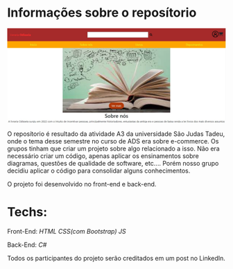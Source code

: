 # Informações sobre o reposítorio

<img src="images/imagemReadme.jpg" alt="Projeto de E-commerce">

O reposítorio é resultado da atividade A3 da universidade São Judas Tadeu, onde o tema desse semestre no curso de ADS era sobre e-commerce. 
Os grupos tinham que criar um projeto sobre algo relacionado a isso. Não era necessário criar um código, apenas aplicar os ensinamentos sobre diagramas, questões de qualidade de software, etc.... Porém nosso grupo decidiu aplicar o código para consolidar alguns conhecimentos.

O projeto foi desenvolvido no front-end e back-end.

# Techs:
Front-End:
*HTML*
*CSS(com Bootstrap)*
*JS*

Back-End:
*C#*

Todos os participantes do projeto serão creditados em um post no LinkedIn.
